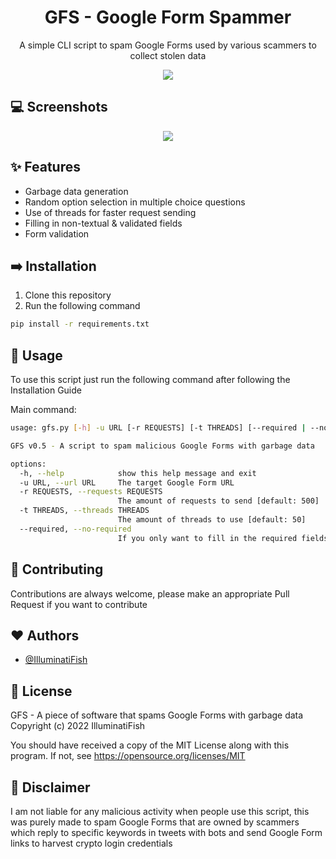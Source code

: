 <h1 align="center">GFS - Google Form Spammer</h1>
<p align="center">A simple CLI script to spam Google Forms used by various scammers to collect stolen data</p>


<p align="center">
  <a href="https://opensource.org/licenses/MIT"><img src="https://img.shields.io/badge/License-MIT-yellow.svg"></a>
</p>


## 💻 Screenshots

<p align="center">
  <a href="https://i.ibb.co/JrQwbqX/demo.png"><img src="https://i.ibb.co/JrQwbqX/demo.png"></a>
</p>


## ✨ Features

- Garbage data generation
- Random option selection in multiple choice questions
- Use of threads for faster request sending
- Filling in non-textual & validated fields
- Form validation


## ➡️ Installation

1. Clone this repository
2. Run the following command

```bash
pip install -r requirements.txt  
```


## 🚩 Usage

To use this script just run the following command after following the Installation Guide

Main command:
```bash
usage: gfs.py [-h] -u URL [-r REQUESTS] [-t THREADS] [--required | --no-required]

GFS v0.5 - A script to spam malicious Google Forms with garbage data

options:
  -h, --help            show this help message and exit
  -u URL, --url URL     The target Google Form URL
  -r REQUESTS, --requests REQUESTS
                        The amount of requests to send [default: 500]
  -t THREADS, --threads THREADS
                        The amount of threads to use [default: 50]
  --required, --no-required
                        If you only want to fill in the required fields (default: False)

```

## 🎉 Contributing

Contributions are always welcome, please make an appropriate Pull Request if you want to contribute


## ❤️ Authors

- [@IlluminatiFish](https://www.github.com/illuminatifish)


## 📝 License

GFS - A piece of software that spams Google Forms with garbage data Copyright (c) 2022 IlluminatiFish

You should have received a copy of the MIT License along with this program. If not, see https://opensource.org/licenses/MIT


## 🏴 Disclaimer 

I am not liable for any malicious activity when people use this script, this was purely made to spam Google Forms that are owned by scammers which reply to specific keywords in tweets with bots and send Google Form links to harvest crypto login credentials
